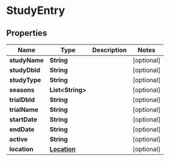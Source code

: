 
# StudyEntry

## Properties
Name | Type | Description | Notes
------------ | ------------- | ------------- | -------------
**studyName** | **String** |  |  [optional]
**studyDbId** | **String** |  |  [optional]
**studyType** | **String** |  |  [optional]
**seasons** | **List&lt;String&gt;** |  |  [optional]
**trialDbId** | **String** |  |  [optional]
**trialName** | **String** |  |  [optional]
**startDate** | **String** |  |  [optional]
**endDate** | **String** |  |  [optional]
**active** | **String** |  |  [optional]
**location** | [**Location**](Location.md) |  |  [optional]



